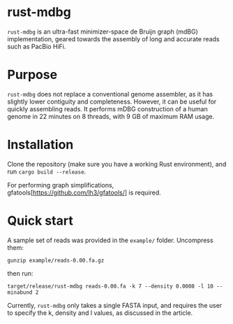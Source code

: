 rust-mdbg
=========

`rust-mdbg` is an ultra-fast minimizer-space de Bruijn graph (mdBG) implementation, geared towards the assembly of long and accurate reads such as PacBio HiFi.

# Purpose

`rust-mdbg` does not replace a conventional genome assembler, as it has slightly lower contiguity and completeness. However, it can be useful
for quickly assembling reads. It performs mDBG construction of a human genome in 22 minutes on 8 threads, with 9 GB of maximum RAM usage.

# Installation

Clone the repository (make sure you have a working Rust environment), and run `cargo build --release`.

For performing graph simplifications, gfatools[https://github.com/lh3/gfatools/] is required.

# Quick start

A sample set of reads was provided in the `example/` folder.  Uncompress them:

`gunzip example/reads-0.00.fa.gz`

then run:

`target/release/rust-mdbg reads-0.00.fa -k 7 --density 0.0008 -l 10 --minabund 2`

Currently, `rust-mdbg` only takes a single FASTA input, and requires the user to specify the k, density and l values, as discussed in the article. 
